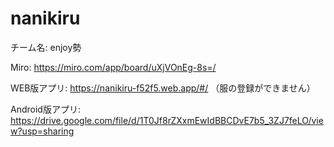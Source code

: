 # nanikiru

チーム名: enjoy勢

Miro: https://miro.com/app/board/uXjVOnEg-8s=/

WEB版アプリ: https://nanikiru-f52f5.web.app/#/
（服の登録ができません）

Android版アプリ: https://drive.google.com/file/d/1T0Jf8rZXxmEwIdBBCDvE7b5_3ZJ7feLO/view?usp=sharing

